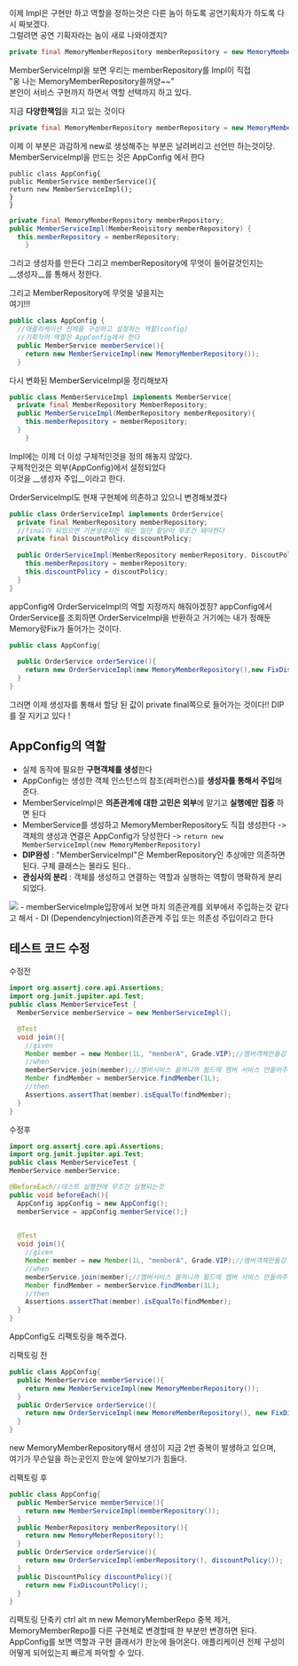 이제 Impl은 구현만 하고 역할을 정하는것은 다른 놈이 하도록 공연기획자가 하도록 다시 짜보겠다.  
그럴려면 공연 기획자라는 놈이 새로 나와야겠지?  

```java
private final MemoryMemberRepository memberRepository = new MemoryMemberRepository();
```
MemberServiceImpl을 보면 우리는 memberRepository를 Impl이 직접   
"웅 나는 MemoryMemberRepository쓸꺼양~~"  
본인이 서비스 구현까지 하면서 역할 선택까지 하고 있다.

지금 **다양한책임**을 지고 있는 것이다
```java
private final MemoryMemberRepository memberRepository = new MemoryMemberRepository();
```
이제 이 부분은 과감하게 new로 생성해주는 부분은 날려버리고 선언만 하는것이당.
MemberServiceImpl을 만드는 것은 AppConfig 에서 한다  
``` 
public class AppConfig{
public MemberService memberService(){
return new MemberServiceImpl();
}
}
```

```java
private final MemoryMemberRepository memberRepository;
public MemberServiceImpl(MemberReoisitory memberRepository) {
  this.memberRepository = memberRepository;
    }
```


그리고 생성자를 만든다
그리고 memberRepository에 무엇이 들어갈것인지는  
__생성자__를 통해서 정한다. 



그리고 MemberRepository에 무엇을 넣을지는  
여기!!!  
```java
public class AppConfig {
  //애플리케이션 전체를 구성하고 설정하는 역할(config)
  //기획자의 역할은 AppConfig에서 한다
  public MemberService memberService(){
	return new MemberServiceImpl(new MemoryMemberRepository());
  }
```
다시 변화된 MemberServiceImpl을 정리해보자  


```java
public class MemberServiceImpl implements MemberService{
  private final MemberRepository MemberRepository;
  public MemberServiceImpl(MemberRepository memberRepository){
	this.memberRepository = memberRepository;
  }  
    }
```
Impl에는 이제 더 이성 구체적인것을 정의 해놓지 않았다.  
구체적인것은 외부(AppConfig)에서 설정되었다  
이것을 __생성자 주입__이라고 한다.  

OrderServiceImpl도 현재 구현체에 의존하고 있으니 변경해보겠다 
```java
public class OrderServiceImpl implements OrderService{
  private final MemberRepository memberRepository;
  //final이 되있으면 기본생성자든 뭐든 일단 할당이 무조건 돼야한다
  private final DiscountPolicy discountPolicy;
  
  public OrderServiceImpl(MemberRepository memberRepository, DiscoutPolicy discoutPolicy){
	this.memberRepository = memberRepository;
	this.discountPolicy = discoutPolicy;
  }
}
```

appConfig에 OrderServiceImpl의 역할 지정까지 해줘야겠징?
appConfig에서 OrderService를 조회하면 OrderServiceImpl을 반환하고 거기에는 내가 정해둔 Memory랑Fix가 들어가는 것이다.  

```java
public class AppConfig{
  
  public OrderService orderService(){
	return new OrderServiceImpl(new MemoryMemberRepository(),new FixDiscountPolicy());
  }
}
```

그러면 이제 생성자를 통해서 할당 된 값이 private final쪽으로 들어가는 것이다!! 
DIP를 잘 지키고 있다 !  

## AppConfig의 역할
- 실제 동작에 필요한 **구현객체를 생성**한다  
- AppConfig는 생성한 객체 인스턴스의 참조(레퍼런스)를 **생성자를 통해서 주입**해준다.
- MemberServiceImpl은 **의존관계에 대한 고민은 외부**에 맡기고 **실행에만 집중** 하면 된다  
- MemberService를 생성하고 MemoryMemberRepository도 직접 생성한다 -> 객체의 생성과 연결은 AppConfig가 당성한다
-> `return new MemberServiceImpl(new MemoryMemberRepository)`
- __DIP완성__ : "MemberServiceImpl"은 MemberRepository인 추상에만 의존하면 된다. 구체 클래스는 몰라도 된다..
- **관심사의 분리** : 객체를 생성하고 연결하는 역할과 실행하는 역할이 명확하게 분리되었다.  
<img src = "https://user-images.githubusercontent.com/80088918/147388717-a1c6eb75-5a63-46f2-aac7-032e4774f792.png">
- memberServiceImple입장에서 보면 마치 의존관계를 외부에서 주입하는것 같다고 해서    
- DI (DependencyInjection)의존관계 주입 또는 의존성 주입이라고 한다  


## 테스트 코드 수정

수정전
```java
import org.assertj.core.api.Assertions;
import org.junit.jupiter.api.Test;
public class MemberServiceTest {
  MemberService memberService = new MemberServiceImpl();

  @Test
  void join(){
	//given
	Member member = new Member(1L, "memberA", Grade.VIP);//멤버객체만들깅
	//when
	memberService.join(member);//멤버서비스 쓸꺼니까 필드에 멤버 서비스 만들어주깅
	Member findMember = memberService.findMember(1L);
	//then
	Assertions.assertThat(member).isEqualTo(findMember);
  }
}
```

수정후
```java
import org.assertj.core.api.Assertions;
import org.junit.jupiter.api.Test;
public class MemberServiceTest {
MemberService memberService;

@BeforeEach//테스트 실행전에 무조건 실행되는것
public void beforeEach(){
  AppConfig appConfig = new AppConfig();
  memberService = appConfig.memberService();}

  
  @Test
  void join(){
	//given
	Member member = new Member(1L, "memberA", Grade.VIP);//멤버객체만들깅
	//when
	memberService.join(member);//멤버서비스 쓸꺼니까 필드에 멤버 서비스 만들어주깅
	Member findMember = memberService.findMember(1L);
	//then
	Assertions.assertThat(member).isEqualTo(findMember);
  }
}
```
AppConfig도 리팩토링을 해주겠다. 

리팩토링 전 
```java
public class AppConfig{
  public MemberService memberService(){
	return new MemberServiceImpl(new MemoryMemberRepository());
  }
  public OrderService orderService(){
	return new OrderServiceImpl(new MemoreMemberRepository(), new FixDiscountPolicy());
  }
}
```

new MemoryMemberRepository해서 생성이 지금 2번 중복이 발생하고 있으며,  
여기가 무슨일을 하는곳인지 한눈에 알아보기가 힘들다.  

리팩토링 후 
```java
public class AppConfig{
  public MemberService memberService(){
	return new MemberServiceImpl(memberRepository());
  }
  public MemberRepository memberRepository(){
	return new MemoryMeberRepository();
  }
  public OrderService orderService(){
	return new OrderServiceImpl(emberRepository(), discountPolicy());
  }
  public DiscountPolicy discountPolicy(){
	return new FixDiscountPolicy();
  }
}
```
리팩토링 단축키 ctrl alt m
new MemoryMemberRepo 중복 제거, MemoryMemberRepo를 다른 구현체로 변경할때 한 부분만 변경하면 된다.  
AppConfig를 보면 역할과 구현 클래서가 한눈에 들어온다. 애플리케이션 전체 구성이 어떻게 되어있는지 빠르게 파악할 수 있다. 